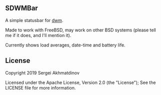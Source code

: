 ## SDWMBar

A simple statusbar for [dwm](http://dwm.suckless.org).

Made to work with FreeBSD, may work on other BSD systems
(please tell me if it does, and I'll mention it).

Currently shows load averages, date-time and battery life.

## License
Copyright 2019 Sergei Akhmatdinov

Licensed under the Apache License, Version 2.0 (the "License");
See the LICENSE file for more information.
